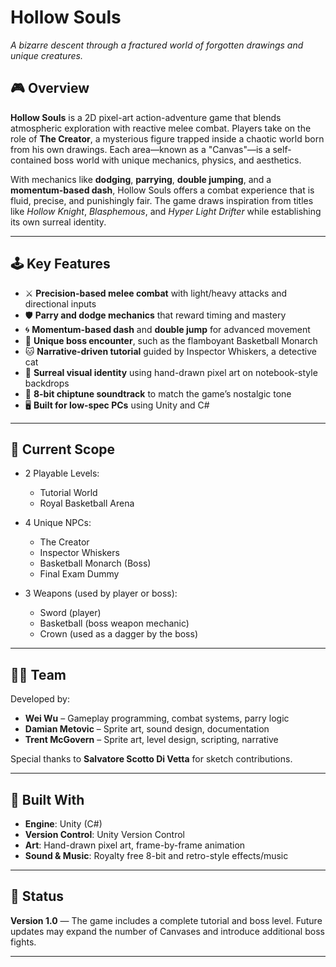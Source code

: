 # Hollow Souls

*A bizarre descent through a fractured world of forgotten drawings and unique creatures.*

## 🎮 Overview

**Hollow Souls** is a 2D pixel-art action-adventure game that blends atmospheric exploration with reactive melee combat. Players take on the role of **The Creator**, a mysterious figure trapped inside a chaotic world born from his own drawings. Each area—known as a "Canvas"—is a self-contained boss world with unique mechanics, physics, and aesthetics.

With mechanics like **dodging**, **parrying**, **double jumping**, and a **momentum-based dash**, Hollow Souls offers a combat experience that is fluid, precise, and punishingly fair. The game draws inspiration from titles like *Hollow Knight*, *Blasphemous*, and *Hyper Light Drifter* while establishing its own surreal identity.

---

## 🕹️ Key Features

* ⚔️ **Precision-based melee combat** with light/heavy attacks and directional inputs
* 🛡️ **Parry and dodge mechanics** that reward timing and mastery
* 🌀 **Momentum-based dash** and **double jump** for advanced movement
* 👑 **Unique boss encounter**, such as the flamboyant Basketball Monarch
* 🐱 **Narrative-driven tutorial** guided by Inspector Whiskers, a detective cat
* 📓 **Surreal visual identity** using hand-drawn pixel art on notebook-style backdrops
* 🎵 **8-bit chiptune soundtrack** to match the game’s nostalgic tone
* 🖥️ **Built for low-spec PCs** using Unity and C#

---

## 🧪 Current Scope

* 2 Playable Levels:

  * Tutorial World
  * Royal Basketball Arena
* 4 Unique NPCs:

  * The Creator
  * Inspector Whiskers
  * Basketball Monarch (Boss)
  * Final Exam Dummy
* 3 Weapons (used by player or boss):

  * Sword (player)
  * Basketball (boss weapon mechanic)
  * Crown (used as a dagger by the boss)

---

## 🧑‍💻 Team

Developed by:

* **Wei Wu** – Gameplay programming, combat systems, parry logic
* **Damian Metovic** – Sprite art, sound design, documentation
* **Trent McGovern** – Sprite art, level design, scripting, narrative

Special thanks to **Salvatore Scotto Di Vetta** for sketch contributions.

---

## 🔧 Built With

* **Engine**: Unity (C#)
* **Version Control**: Unity Version Control
* **Art**: Hand-drawn pixel art, frame-by-frame animation
* **Sound & Music**: Royalty free 8-bit and retro-style effects/music

---

## 🚀 Status

**Version 1.0** — The game includes a complete tutorial and boss level. Future updates may expand the number of Canvases and introduce additional boss fights.

---
